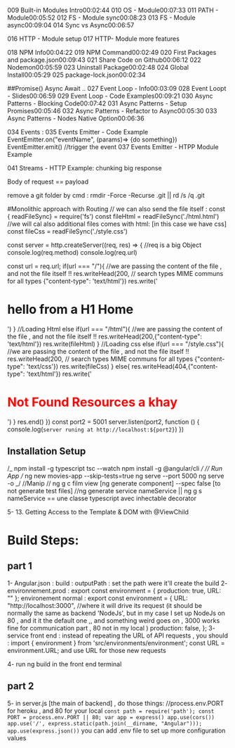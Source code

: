009 Built-in Modules Intro00:02:44
010 OS - Module00:07:33
011 PATH - Module00:05:52
012 FS - Module sync00:08:23
013 FS - Module async00:09:04
014 Sync vs Async00:06:57

016 HTTP - Module setup 017 HTTP- Module more features

018 NPM Info00:04:22
019 NPM Command00:02:49
020 First Packages and package.json00:09:43
021 Share Code on Github00:06:12
022 Nodemon00:05:59
023 Uninstall Package00:02:48
024 Global Install00:05:29
025 package-lock.json00:02:34

##Promise() Async Await ..
027 Event Loop - Info00:03:09
028 Event Loopt - Slides00:06:59
029 Event Loop - Code Examples00:09:21
030 Async Patterns - Blocking Code00:07:42
031 Async Patterns - Setup Promises00:05:46
032 Async Patterns - Refactor to Async00:05:30
033 Async Patterns - Nodes Native Option00:06:36

034 Events :
035 Events Emitter - Code Example
EventEmitter.on("eventName", (params)=> {do something})
EventEmitter.emit() //trigger the event
037 Events Emitter - HTPP Module Example

041 Streams - HTTP Example: chunking big response

Body of request == payload

remove a git folder by cmd : rmdir -Force -Recurse .git || rd /s /q .git

#Monolithic approach with Routing
// we can also send the file itself :
const { readFileSync} = require('fs')
const fileHtml = readFileSync('./html.html')
//we will cal also additional files comes with html: [in this case we have css]
const fileCss = readFileSync('./style.css')

const server = http.createServer((req, res) => {
//req is a big Object
console.log(req.method)
console.log(req.url)

const url = req.url;
if(url === "/"){
//we are passing the content of the file , and not the file itself !!
res.writeHead(200,
// search types MIME communs for all types
{"content-type": 'text/html'})
res.write('<h1> hello from a H1 Home </h1>')
}
//Loading Html
else if(url === "/html"){
//we are passing the content of the file , and not the file itself !!
res.writeHead(200,{"content-type": 'text/html'})
res.write(fileHtml)
}
//Loading css
else if(url === "/style.css"){
//we are passing the content of the file , and not the file itself !!
res.writeHead(200,
// search types MIME communs for all types
{"content-type": 'text/css'})
res.write(fileCss)
}
else{
res.writeHead(404,{"content-type": 'text/html'})
res.write('<h1 style="color: red"> Not Found Resources a khay </h1>')
}
res.end()
})
const port2 = 5001
server.listen(port2, function () {
console.log(`server runing at http://localhost:${port2}`)
})

## Installation Setup

/_
npm install -g typescript
tsc --watch
npm install -g @angular/cli
_/
// Run App
/_
ng new movies-app --skip-tests=true
ng serve --port 5000
ng serve -o
_/
//Manip
// ng g c film view [ng generate component] --spec false [to not generate test files]
//ng generate service nameService || ng g s nameService == une classe typescript avec inhectable decorator

<!-- Generale Tuto  -->

5- 13. Getting Access to the Template & DOM with @ViewChild

# Build Steps:

## part 1

1- Angular.json : build : outputPath : set the path were it'll create the build
2- environnement.prod :
export const environment = {
production: true,
URL: ""
};
environement normal :
export const environment = {
URL: "http://localhost:3000", //where it will drive its request (it should be normally the same as backend 'NodeJs', but in my case I set up NodeJs on 80 , and it it the default one ,, and something weird goes on , 3000 works fine for communication part , 80 not in my local )
production: false,
};
3- service front end :
instead of repeating the URL of API requests , you should :
import { environment } from 'src/environments/environment';
const URL = environment.URL;
and use URL for those new requests

4- run ng build in the front end terminal

## part 2

5- in server.js [the main of backend] , do those things:
//process.env.PORT for heroku , and 80 for your local
`const path = require('path'); const PORT = process.env.PORT || 80; var app = express() app.use(cors()) app.use('/', express.static(path.join(__dirname, "Angular"))); app.use(express.json())`
you can add .env file to set up more configuration values
